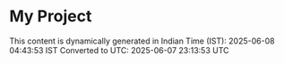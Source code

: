 # My Project

This content is dynamically generated in Indian Time (IST): 2025-06-08 04:43:53 IST
Converted to UTC: 2025-06-07 23:13:53 UTC
